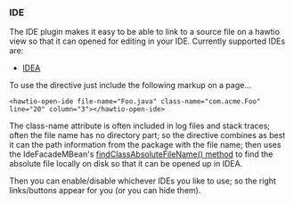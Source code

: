 ### IDE

The IDE plugin makes it easy to be able to link to a source file on a hawtio view so that it can opened for editing in your IDE. Currently supported IDEs are:

* [IDEA](http://www.jetbrains.com/idea/)

To use the directive just include the following markup on a page...

    <hawtio-open-ide file-name="Foo.java" class-name="com.acme.Foo" line="20" column="3"></hawtio-open-ide>

The class-name attribute is often included in log files and stack traces; often the file name has no directory part; so the directive combines as best it can the path information from the package with the file name; then uses the IdeFacadeMBean's [findClassAbsoluteFileName() method](https://github.com/hawtio/hawtio/blob/master/hawtio-ide/src/main/java/io/hawt/ide/IdeFacadeMBean.java#L14-14) to find the absolute file locally on disk so that it can be opened up in IDEA.

Then you can enable/disable whichever IDEs you like to use; so the right links/buttons appear for you (or you can hide them).